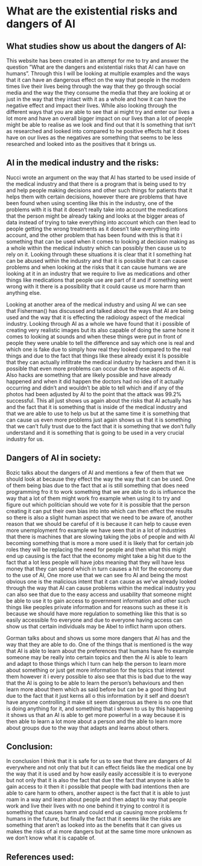 # What are the existential risks and dangers of AI


## What studies show us about the dangers of AI:
This website has been created in an attempt for me to try and answer the question ”What are the dangers and existential risks that AI can have on humans”. Through this I will be looking at multiple examples and the ways that it can have an dangerous effect on the way that people in the modern times live their lives being through the way that they go through social media and the way the they consume the media that they are looking at or just in the way that they intact with it as a whole and how it can have the negative effect and impact their lives. While also looking through the different ways that you are able to see that ai might try and enter our lives a lot more and have an overall bigger impact on our lives than a lot of people might be able to realise as we look and find out that it Is something that isn’t as researched and looked into compared to he positive effects hat it does have on our lives as the negatives are something that seems to be less researched and looked into as the positives that it brings us.

## AI in the medical industry and the risks:
Nucci wrote an argument on the way that AI has started to be used inside of the medical industry and that there is a program that is being used to try and help people making decisions and other such things for patients that it helps them with certain decisions, however there are problems that have been found when using scenting like this in the industry, one of the problems with it is that it doesn’t really take into account the medications that the person might be already taking and looks at the bigger areas of data instead of trying to take everything into account which can then lead to people getting the wrong treatments as it doesn’t take everything into account, and the other problem that has been found with this is that it i something that can be used when it comes to looking at decision making as a whole within the medical industry which can possibly then cause us to rely on it. Looking through these situations it is clear that it I something hat can be abused within the industry and that it is possible that it can cause problems and when looking at the risks that it can cause humans we are looking at it in an industry that we require to live as medications and other things like medications that people use are part of it and if something went wrong with it there is a possibility that it could cause us more harm than anything else.

Looking at another area of the medical industry and using AI we can see that Fisherman() has discussed and talked about the ways that AI are being used and the way that it is effecting the radiology aspect of the medical industry. Looking through AI as a whole we have found that it i possible of creating very realistic images but its also capable of doing the same hone it comes to looking at sounds and when these things were put in front of people they were unable to tell the difference and say which one is real and which one is fake due to simply how real they looked compared to the real things and due to the fact that things like these already exist it Is possible that they can actually infiltrate the medical industry by hackers and then it is possible that even more problems can occur due to these aspects of AI. Also hacks are something that are likely possible and have already happened and when it did happen the doctors had no idea of it actually occurring and didn’t and wouldn’t be able to tell which and if any of the photos had been adjusted by AI to the point that the attack was 99.2% successful. This all just shows us again about the risks that AI actually has and the fact that it is something that is inside of the medical industry and that we are able to use to help us but at the same time it is something that can cause us even more problems just again shows us that it is something that we can’t fully trust due to the fact that it is something that we don’t fully understand and it is something that is going to be used in a very crucial industry for us.

## Dangers of AI in society:
Bozic talks about the dangers of AI and mentions a few of them that we should look at because they effect the way the way that it can be used. One of them being bias due to the fact that ai is still something that does need programming fro it to work something that we are able to do is influence the way that a lot of them might work fro example when using it to try and figure out which politician should we vote for it is possible that the person creating it can put their own bias into into which can then effect the results so there is also a slight human aspect that we need to be aware of, another reason that we should be careful of it is because it can help to cause even more unemployment fro example we have seen that in a lot of industries that there is machines that are slowing taking the jobs of people and with AI becoming something that is more a more used it is likely that for certain job roles they will be replacing the need for people and then what this might end up causing is the fact that the economy might take a big hit due to the fact that a lot less people will have jobs meaning that they will have less money that they can spend which in turn causes a hit for the economy due to the use of AI, One more use that we can see fro AI and being the most obvious one is the malicious intent that it can cause as we’ve already looked through the way that AI can cause problems within the medical industry you can also see that due to the easy access and usability that someone might be able to use it to gain access to government information and other such things like peoples private information and for reasons such as these it is because we should have more regulation to something like this that is so easily accessible fro everyone and due to everyone having access can show us that certain individuals may be Abel to inflict harm upon others.

Gorman talks about and shows us some more dangers that AI has and the way that they are able to do. One of the things that is mentioned is the way that AI is able to learn about the preferences that humans have fro example someone may be really into certain topics and then the AI is able to learn and adapt to those things which I turn can help the person to learn more about something or just get more information for the topics that interest them however it i every possible to also see that this is bad due to the way that the AI is going to be able to learn the person’s behaviours and then learn more about them which as said before but can be a good thing but due to the fact that it just kerns all o this information by it self and doesn’t have anyone controlling it make sit seem dangerous as there is no one that is doing anything for it, and something that i shown to us by this happening it shows us that an AI is able to get more powerful in a way because it is then able to learn a lot more about a person and the able to learn more about groups due to the way that adapts and learns about others.

## Conclusion:
In conclusion I think that it is safe for us to see that there are dangers of AI everywhere and not only that but it can effect fields like the medical one by the way that it is used and by how easily easily accessible it is to everyone but not only that it is also the fact that due t the fact that anyone is able to gain access to it then it i possible that people with bad intentions then are able to care harm to others, another aspect is the fact that it is able to just roam in a way and learn about people and then adapt to way that people work and live their lives with no one behind it trying to control it is something that causes harm and could end up causing more problems fr humans in the future, but finally the fact that it seems like the risks are something that aren’t as looked into as the benefits that it can gives us makes the risks of ai more dangers but at the same time more unknown as we don’t know what it is capable of.

## References used:

